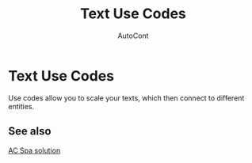 ﻿---
    title: "Text Use Codes"
    author: AutoCont
    ms.date: 04/30/2018
    ms.topic: article
    ms.prod: dynamics-nav-2017
    ms.contentlocale: en
    ms.lasthandoff: 04/30/2018
---

# Text Use Codes

Use codes allow you to scale your texts, which then connect to different entities. 

## <a name="see-also"></a>See also
[AC Spa solution](ac-spa-solution.md)